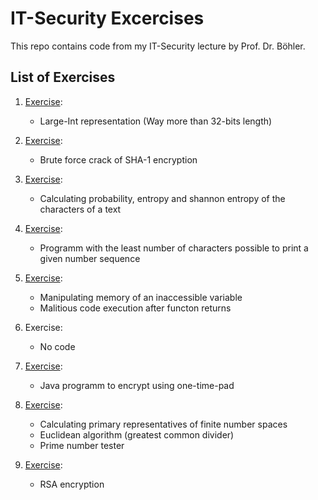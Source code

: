 # IT-Security Excercises

This repo contains code from my IT-Security lecture by Prof. Dr. Böhler. 

## List of Exercises

1. [Exercise](Exercise01/largeInt.cpp):
   - Large-Int representation (Way more than 32-bits length)

2. [Exercise](Exercise02/crack.cpp):
   - Brute force crack of SHA-1 encryption

3. [Exercise](Exercise04/main.cpp):
   - Calculating probability, entropy and shannon entropy of the characters of a text

4. [Exercise](Exercise04MinimalProgram/main.cpp):
   - Programm with the least number of characters possible to print a given number sequence

5. [Exercise](Exercise05-2/a2.cpp):
    - Manipulating memory of an inaccessible variable
    - Malitious code execution after functon returns

6. Exercise:
   - No code

7. [Exercise](Exercise08EuclideanAlgorithm/Exercise08EuclideanAlgorithm.cpp):
   - Java programm to encrypt using one-time-pad

8. [Exercise](Exercise08Prime/Exercise08Prime.cpp):
    - Calculating primary representatives of finite number spaces
    - Euclidean algorithm (greatest common divider)
    - Prime number tester

9. [Exercise](Exercise09RSA/Exercise09RSA.cpp):
    - RSA encryption
